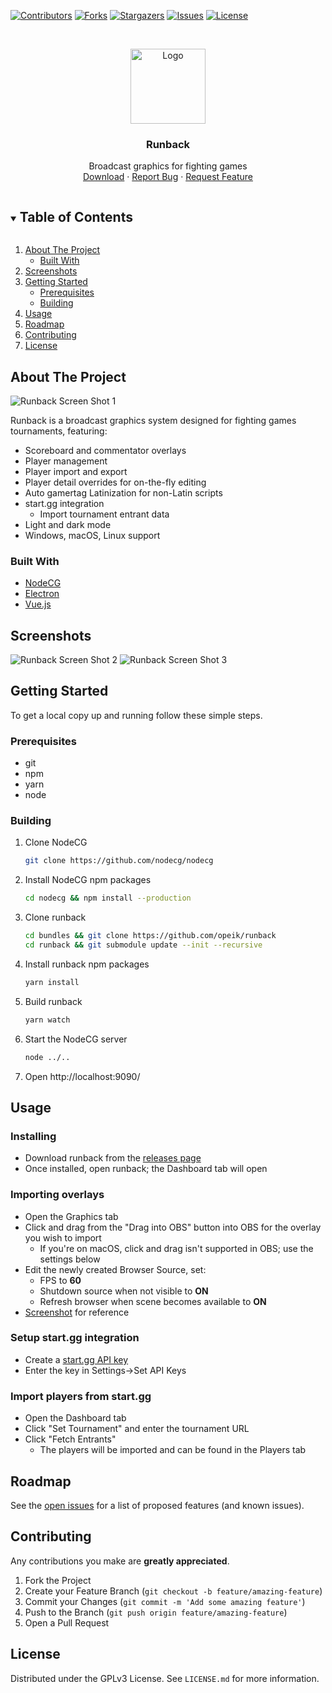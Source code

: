 [![Contributors][contributors-shield]][contributors-url]
[![Forks][forks-shield]][forks-url]
[![Stargazers][stars-shield]][stars-url]
[![Issues][issues-shield]][issues-url]
[![License][license-shield]][license-url]

<!-- PROJECT LOGO -->
<br />
<p align="center">
  <a href="https://github.com/opeik/runback">
    <img src="https://raw.githubusercontent.com/opeik/runback/dd6ae2fb89757746fa2251d18b39de86e1f88aa2/src/dashboard/runback/_img/runback-logo-light.svg" alt="Logo" width="120" height="120">
  </a>

  <h3 align="center">Runback</h3>

  <p align="center">
    Broadcast graphics for fighting games
    <br />
    <a href="https://github.com/opeik/runback/releases/latest">Download</a>
    ·
    <a href="https://github.com/opeik/runback/issues">Report Bug</a>
    ·
    <a href="https://github.com/opeik/runback/issues">Request Feature</a>
  </p>
</p>

<!-- TABLE OF CONTENTS -->
<details open="open">
  <summary><h2 style="display: inline-block">Table of Contents</h2></summary>
  <ol>
    <li>
      <a href="#about-the-project">About The Project</a>
      <ul>
        <li><a href="#built-with">Built With</a></li>
      </ul>
    </li>
    <li><a href="#screenshots">Screenshots</a></li>
    <li>
      <a href="#getting-started">Getting Started</a>
      <ul>
        <li><a href="#prerequisites">Prerequisites</a></li>
        <li><a href="#building">Building</a></li>
      </ul>
    </li>
    <li><a href="#usage">Usage</a></li>
    <li><a href="#roadmap">Roadmap</a></li>
    <li><a href="#contributing">Contributing</a></li>
    <li><a href="#license">License</a></li>
  </ol>
</details>

## About The Project

![Runback Screen Shot 1][product-screenshot1]

Runback is a broadcast graphics system designed for fighting games tournaments, featuring:

- Scoreboard and commentator overlays
- Player management
- Player import and export
- Player detail overrides for on-the-fly editing
- Auto gamertag Latinization for non-Latin scripts
- start.gg integration
  - Import tournament entrant data
- Light and dark mode
- Windows, macOS, Linux support

### Built With

- [NodeCG](https://github.com/nodecg/nodecg)
- [Electron](https://github.com/electron/electron)
- [Vue.js](https://github.com/vuejs/vue)

## Screenshots

![Runback Screen Shot 2][product-screenshot2]
![Runback Screen Shot 3][product-screenshot3]

## Getting Started

To get a local copy up and running follow these simple steps.

### Prerequisites

- git
- npm
- yarn
- node

### Building

1. Clone NodeCG
   ```sh
   git clone https://github.com/nodecg/nodecg
   ```
2. Install NodeCG npm packages

   ```sh
   cd nodecg && npm install --production
   ```

3. Clone runback

   ```sh
   cd bundles && git clone https://github.com/opeik/runback
   cd runback && git submodule update --init --recursive
   ```

4. Install runback npm packages

   ```sh
   yarn install
   ```

5. Build runback

   ```sh
   yarn watch
   ```

6. Start the NodeCG server

   ```sh
   node ../..
   ```

7. Open http://localhost:9090/

## Usage

### Installing

- Download runback from the [releases page](https://github.com/opeik/runback/releases/latest)
- Once installed, open runback; the Dashboard tab will open

### Importing overlays

- Open the Graphics tab
- Click and drag from the "Drag into OBS" button into OBS for the overlay you wish to import
  - If you're on macOS, click and drag isn't supported in OBS; use the settings below
- Edit the newly created Browser Source, set:
  - FPS to **60**
  - Shutdown source when not visible to **ON**
  - Refresh browser when scene becomes available to **ON**
- [Screenshot](https://i.imgur.com/AsOmUPY.png) for reference

### Setup start.gg integration

- Create a [start.gg API key](https://developer.start.gg/docs/authentication)
- Enter the key in Settings→Set API Keys

### Import players from start.gg

- Open the Dashboard tab
- Click "Set Tournament" and enter the tournament URL
- Click "Fetch Entrants"
  - The players will be imported and can be found in the Players tab

## Roadmap

See the [open issues](https://github.com/opeik/runback/issues) for a list of proposed features (and known issues).

## Contributing

Any contributions you make are **greatly appreciated**.

1. Fork the Project
2. Create your Feature Branch (`git checkout -b feature/amazing-feature`)
3. Commit your Changes (`git commit -m 'Add some amazing feature'`)
4. Push to the Branch (`git push origin feature/amazing-feature`)
5. Open a Pull Request

## License

Distributed under the GPLv3 License. See `LICENSE.md` for more information.

[contributors-shield]: https://img.shields.io/github/contributors/opeik/runback.svg?style=for-the-badge
[contributors-url]: https://github.com/opeik/runback/graphs/contributors
[forks-shield]: https://img.shields.io/github/forks/opeik/runback.svg?style=for-the-badge
[forks-url]: https://github.com/opeik/runback/network/members
[stars-shield]: https://img.shields.io/github/stars/opeik/runback.svg?style=for-the-badge
[stars-url]: https://github.com/opeik/runback/stargazers
[issues-shield]: https://img.shields.io/github/issues/opeik/runback.svg?style=for-the-badge
[issues-url]: https://github.com/opeik/runback/issues
[license-shield]: https://img.shields.io/github/license/opeik/runback.svg?style=for-the-badge
[license-url]: https://github.com/opeik/runback/blob/master/LICENSE.md
[product-screenshot1]: https://i.imgur.com/lBs6iE1.png
[product-screenshot2]: https://i.imgur.com/Brtca30.png
[product-screenshot3]: https://i.imgur.com/cAYt0CP.png
